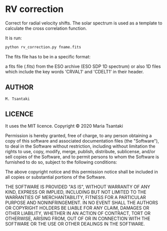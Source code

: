 RV correction
======

Correct for radial velocity shifts. The solar spectrum is used as a template to calculate the cross correlation function. 

It is run:

```python
python rv_correction.py fname.fits
```
The fits file has to be in a specific format:

a fits file (.fits) from the ESO archive (ESO SDP 1D spectrum) or also 1D files which include the key words 'CRVAL1' and 'CDELT1' in their header.


AUTHOR
-------

    M. Tsantaki

LICENCE
-------

It uses the MIT licence.
Copyright © 2020 Maria Tsantaki

Permission is hereby granted, free of charge, to any person obtaining
a copy of this software and associated documentation files (the "Software"),
to deal in the Software without restriction, including without limitation
the rights to use, copy, modify, merge, publish, distribute, sublicense,
and/or sell copies of the Software, and to permit persons to whom the
Software is furnished to do so, subject to the following conditions:

The above copyright notice and this permission notice shall be included
in all copies or substantial portions of the Software.

THE SOFTWARE IS PROVIDED "AS IS", WITHOUT WARRANTY OF ANY KIND,
EXPRESS OR IMPLIED, INCLUDING BUT NOT LIMITED TO THE WARRANTIES
OF MERCHANTABILITY, FITNESS FOR A PARTICULAR PURPOSE AND NONINFRINGEMENT.
IN NO EVENT SHALL THE AUTHORS OR COPYRIGHT HOLDERS BE LIABLE FOR ANY CLAIM,
DAMAGES OR OTHER LIABILITY, WHETHER IN AN ACTION OF CONTRACT,
TORT OR OTHERWISE, ARISING FROM, OUT OF OR IN CONNECTION WITH THE SOFTWARE
OR THE USE OR OTHER DEALINGS IN THE SOFTWARE.
